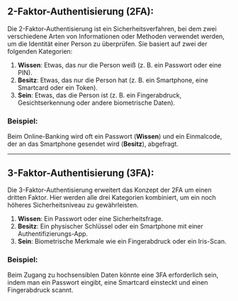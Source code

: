 ## **2-Faktor-Authentisierung (2FA):**
Die 2-Faktor-Authentisierung ist ein Sicherheitsverfahren, bei dem zwei verschiedene Arten von Informationen oder Methoden verwendet werden, um die Identität einer Person zu überprüfen. Sie basiert auf zwei der folgenden Kategorien:

1. **Wissen**: Etwas, das nur die Person weiß (z. B. ein Passwort oder eine PIN).  
2. **Besitz**: Etwas, das nur die Person hat (z. B. ein Smartphone, eine Smartcard oder ein Token).  
3. **Sein**: Etwas, das die Person ist (z. B. ein Fingerabdruck, Gesichtserkennung oder andere biometrische Daten).

### **Beispiel:**
Beim Online-Banking wird oft ein Passwort (**Wissen**) und ein Einmalcode, der an das Smartphone gesendet wird (**Besitz**), abgefragt.

---

## **3-Faktor-Authentisierung (3FA):**
Die 3-Faktor-Authentisierung erweitert das Konzept der 2FA um einen dritten Faktor. Hier werden alle drei Kategorien kombiniert, um ein noch höheres Sicherheitsniveau zu gewährleisten.

1. **Wissen**: Ein Passwort oder eine Sicherheitsfrage.  
2. **Besitz**: Ein physischer Schlüssel oder ein Smartphone mit einer Authentifizierungs-App.  
3. **Sein**: Biometrische Merkmale wie ein Fingerabdruck oder ein Iris-Scan.

### **Beispiel:**
Beim Zugang zu hochsensiblen Daten könnte eine 3FA erforderlich sein, indem man ein Passwort eingibt, eine Smartcard einsteckt und einen Fingerabdruck scannt.
